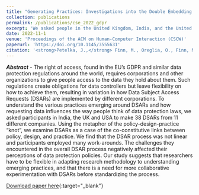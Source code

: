 ```yaml
---
title: "Generating Practices: Investigations into the Double Embedding of GDPR and Data Access Policies"
collection: publications
permalink: /publications/cse_2022_gdpr
excerpt: 'We asked people in the United Kingdom, India, and the United States to request copies of their personal data and found evidence of a Brussels Effect.'
date: 2022-11-1
venue: 'Proceedings of the ACM on Human-Computer Interaction (CSCW)'
paperurl: 'https://doi.org/10.1145/3555631'
citation: '<strong>Petelka, J.,</strong> Finn, M., Oreglia, O., Finn, M., Srinivasan, J. (2022) "Generating Practices: Investigations into the Double Embedding of GDPR and Data Access Policies. In <i>Proceedings of the ACM on Human-Computer Interaction 6</i> (CSCW2).' 
---
```

<i><strong>Abstract</strong></i> - The right of access, found in the EU’s GDPR and similar data protection regulations around the world, requires corporations and other organizations to give people access to the data they hold about them. Such regulations create obligations for data controllers but leave flexibility on how to achieve them, resulting in variation in how Data Subject Access Requests (DSARs) are implemented by different corporations. To understand the various practices emerging around DSARs and how requesting data influences the way people think of data protection laws, we asked participants in India, the UK and USA to make 38 DSARs from 11 different companies. Using the metaphor of the policy-design-practice “knot”, we examine DSARs as a case of the co-constitutive links between policy, design, and practice. We find that the DSAR process was not linear and participants employed many work-arounds. The challenges they encountered in the overall DSAR process negatively affected their perceptions of data protection policies. Our study suggests that researchers have to be flexible in adapting research methodology to understanding emerging practices, and that there is a need for more collaborative experimentation with DSARs before standardizing the process.

[Download paper here](https://jpetelka.github.io/files/cscw_2022_gdpr){:target="_blank"}